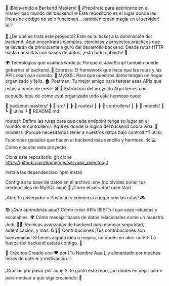 🎉 ¡Bienvenido a Backend Mastery! 🚀
¡Prepárate para adentrarte en el maravilloso mundo del backend! 🌐 Este repositorio es el lugar donde las líneas de código no solo funcionan... ¡también crean magia en el servidor! 💻✨

🤔 ¿De qué se trata este proyecto?
Este es tu ticket a la dominación del backend. Aquí encontrarás ejemplos, ejercicios y proyectos prácticos que te llevarán de principiante a gurú del desarrollo backend. Desde rutas HTTP hasta consultas con bases de datos, ¡está todo cubierto! 💪

🌍 Tecnologías que usamos
Node.js: Porque el JavaScript también puede gobernar el backend. 🚀
Express: El framework que hace que las rutas y las APIs sean pan comido. 🍞
MySQL: Para que nuestros datos tengan un hogar organizado y feliz. 🏠
Postman: Tu mejor amigo para testear esas APIs que estás a punto de crear. 🛠
📁 Estructura del proyecto
Aquí tienes una pequeña idea de cómo está organizado todo este hermoso caos:

📁 backend-mastery/
 ┣ 📂 src/
 ┃ ┣ 📂 routes/
 ┃ ┣ 📂 controllers/
 ┃ ┣ 📂 models/
 ┃ ┗ 📂 utils/
 ┗ 📄 README.md
 
routes/: Define las rutas para que cada endpoint tenga su lugar en el mundo. 🌐
controllers/: Aquí es donde la lógica del backend cobra vida. 🤖
models/: ¡Porque necesitamos tener a nuestros datos bajo control! 🗂
utils/: Funciones geniales que hacen el backend más sencillo y hermoso. 🛠
💻 Cómo ejecutar este proyecto

Clona este repositorio:
git clone https://github.com/Romerinjs/servidor_directo.git

Instala las dependencias:
npm install

Configura tu base de datos en el archivo .env (no olvides poner tus credenciales de MySQL aquí) 📄
¡Corre el servidor!
npm start

¡Abre tu navegador o Postman y comienza a jugar con las rutas! 🎮

📚 ¿Qué aprenderás aquí?
Cómo crear APIs RESTful que sean robustas y escalables. 🌍
Cómo manejar bases de datos relacionales como un maestro Jedi. 🧙‍♂️
Técnicas avanzadas de backend para manejar seguridad, autenticación, y más. 🔒
🦸‍♀️ Contribuciones
¡Tus contribuciones son bienvenidas! Si tienes alguna idea o mejora, no dudes en abrir un PR. La fuerza del backend estará contigo. 💫

🎉 Créditos
Creado con ❤️ por [Tu Nombre Aquí], y alimentado por muchas horas de café ☕ y motivación. 💡

¡Gracias por pasar por aquí! Si te gustó este repo, ¡no dudes en dejar una ⭐ para motivar a que siga creciendo! 🌟

